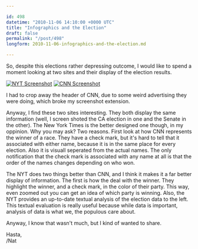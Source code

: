 ```yaml
---

id: 498
datetime: "2010-11-06 14:10:00 +0000 UTC"
title: "Infographics and the Election"
draft: false
permalink: "/post/498"
longform: 2010-11-06-infographics-and-the-election.md

---
```


So, despite this elections rather depressing outcome, I would like to spend a moment looking at two sites and their display of the election results.

[![NYT Screenshot](/images/2010/11/CAElectionResults2010NYT.t.png "NYT")](/images/2010/11/CAElectionResults2010NYT.png)
[![CNN Screenshot](/images/2010/11/Election2010CNN.t.png "CNN")](/images/2010/11/Election2010CNN.png)

I had to crop away the header of CNN, due to some weird advertising they were doing, which broke my screenshot extension.

Anyway, I find these two sites interesting. They both display the same
information (well, I screen shoted the CA election in one and the Senate in the
other). The New York Times is the better designed one though, in my oppinion.
Why you may ask? Two reasons. First look at how CNN represents the winner of a
race. They have a check mark, but it's hard to tell that it associated with
either name, because it is in the same place for every election. Also it is
visuall seperated from the actual names. The only notification that the check
mark is associated with any name at all is that the order of the names changes
depending on who won.

The NYT does two things better than CNN, and I think it makes it a far better
display of information. The first is how the deal with the winner. They
highlight the winner, and a check mark, in the color of their party. This way,
even zoomed out you can get an idea of which party is winning. Also, the NYT
provides an up-to-date textual analysis of the election data to the left. This
textual evaluation is really useful because while data is important, analysis
of data is what we, the populous care about.

Anyway, I know that wasn't much, but I kind of wanted to share.

Hasta,  
/Nat

